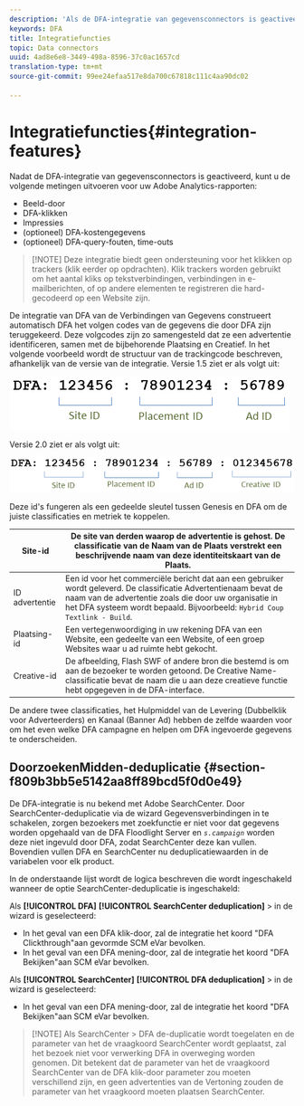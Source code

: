 ```yaml
---
description: 'Als de DFA-integratie van gegevensconnectors is geactiveerd, kunt u de volgende metingen uitvoeren voor uw Adobe Analytics-rapporten '
keywords: DFA
title: Integratiefuncties
topic: Data connectors
uuid: 4ad8e6e8-3449-498a-8596-37c0ac1657cd
translation-type: tm+mt
source-git-commit: 99ee24efaa517e8da700c67818c111c4aa90dc02

---
```



# Integratiefuncties{#integration-features}

Nadat de DFA-integratie van gegevensconnectors is geactiveerd, kunt u de volgende metingen uitvoeren voor uw Adobe Analytics-rapporten:

* Beeld-door
* DFA-klikken
* Impressies
* (optioneel) DFA-kostengegevens
* (optioneel) DFA-query-fouten, time-outs

> [!NOTE] Deze integratie biedt geen ondersteuning voor het klikken op trackers (klik eerder op opdrachten). Klik trackers worden gebruikt om het aantal kliks op tekstverbindingen, verbindingen in e-mailberichten, of op andere elementen te registreren die hard-gecodeerd op een Website zijn.

De integratie van DFA van de Verbindingen van Gegevens construeert automatisch DFA het volgen codes van de gegevens die door DFA zijn teruggekeerd. Deze volgcodes zijn zo samengesteld dat ze een advertentie identificeren, samen met de bijbehorende Plaatsing en Creatief. In het volgende voorbeeld wordt de structuur van de trackingcode beschreven, afhankelijk van de versie van de integratie. Versie 1.5 ziet er als volgt uit:

![](assets/DFA_id_struct1_5.png)

Versie 2.0 ziet er als volgt uit:

![](assets/DFA_id_struct2.png)

Deze id&#39;s fungeren als een gedeelde sleutel tussen Genesis en DFA om de juiste classificaties en metriek te koppelen.

| Site-id | De site van derden waarop de advertentie is gehost. De classificatie van de Naam van de Plaats verstrekt een beschrijvende naam van deze identiteitskaart van de Plaats. |
|---|---|
| ID advertentie | Een id voor het commerciële bericht dat aan een gebruiker wordt geleverd. De classificatie Advertentienaam bevat de naam van de advertentie zoals die door uw organisatie in het DFA systeem wordt bepaald. Bijvoorbeeld: `Hybrid Coup Textlink - Build`. |
| Plaatsing-id | Een vertegenwoordiging in uw rekening DFA van een Website, een gedeelte van een Website, of een groep Websites waar u ad ruimte hebt gekocht. |
| Creative-id | De afbeelding, Flash SWF of andere bron die bestemd is om aan de bezoeker te worden getoond. De Creative Name-classificatie bevat de naam die u aan deze creatieve functie hebt opgegeven in de DFA-interface. |

De andere twee classificaties, het Hulpmiddel van de Levering (Dubbelklik voor Adverteerders) en Kanaal (Banner Ad) hebben de zelfde waarden voor om het even welke DFA campagne en helpen om DFA ingevoerde gegevens te onderscheiden.

## DoorzoekenMidden-deduplicatie {#section-f809b3bb5e5142aa8ff89bcd5f0d0e49}

De DFA-integratie is nu bekend met Adobe SearchCenter. Door SearchCenter-deduplicatie via de wizard Gegevensverbindingen in te schakelen, zorgen bezoekers met zoekfunctie er niet voor dat gegevens worden opgehaald van de DFA Floodlight Server en *`s.campaign`* worden deze niet ingevuld door DFA, zodat SearchCenter deze kan vullen. Bovendien vullen DFA en SearchCenter nu deduplicatiewaarden in de variabelen voor elk product.

In de onderstaande lijst wordt de logica beschreven die wordt ingeschakeld wanneer de optie SearchCenter-deduplicatie is ingeschakeld:

Als **[!UICONTROL DFA]** **[!UICONTROL SearchCenter deduplication]** > in de wizard is geselecteerd:

* In het geval van een DFA klik-door, zal de integratie het koord &quot;DFA Clickthrough&quot;aan gevormde SCM eVar bevolken.
* In het geval van een DFA mening-door, zal de integratie het koord &quot;DFA Bekijken&quot;aan SCM eVar bevolken.

Als **[!UICONTROL SearchCenter]** **[!UICONTROL DFA deduplication]** > in de wizard is geselecteerd:

* In het geval van een DFA mening-door, zal de integratie het koord &quot;DFA Bekijken&quot;aan SCM eVar bevolken.

> [!NOTE] Als SearchCenter > DFA de-duplicatie wordt toegelaten en de parameter van het de vraagkoord SearchCenter wordt geplaatst, zal het bezoek niet voor verwerking DFA in overweging worden genomen. Dit betekent dat de parameter van het de vraagkoord SearchCenter van de DFA klik-door parameter zou moeten verschillend zijn, en geen advertenties van de Vertoning zouden de parameter van het vraagkoord moeten plaatsen SearchCenter.

